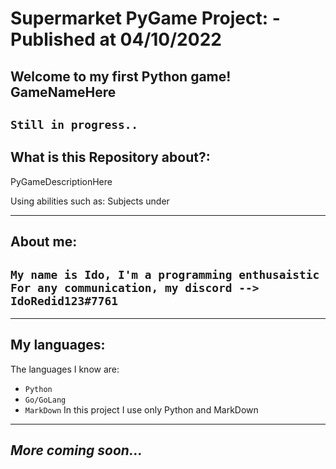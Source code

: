 # ****Supermarket PyGame Project:**** - ****Published at 04/10/2022****

## **Welcome to my first Python game! __GameNameHere__**

```Still in progress..```
---
## **What is this Repository about?:**
PyGameDescriptionHere

Using abilities such as:
Subjects under 

---
## **About me:**
``My name is Ido, I'm a programming enthusaistic``
```For any communication, my discord --> IdoRedid123#7761```
---
---
## **My languages:**
The languages I know are:
- `Python`
- `Go/GoLang`
- `MarkDown`
In this project I use only Python and MarkDown
---
## *More coming soon...*


